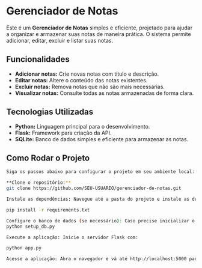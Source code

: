 # Gerenciador de Notas

Este é um **Gerenciador de Notas** simples e eficiente, projetado para ajudar a organizar e armazenar suas notas de maneira prática. O sistema permite adicionar, editar, excluir e listar suas notas.

## Funcionalidades

- **Adicionar notas:** Crie novas notas com título e descrição.
- **Editar notas:** Altere o conteúdo das notas existentes.
- **Excluir notas:** Remova notas que não são mais necessárias.
- **Visualizar notas:** Consulte todas as notas armazenadas de forma clara.

## Tecnologias Utilizadas

- **Python:** Linguagem principal para o desenvolvimento.
- **Flask:** Framework para criação da API.
- **SQLite:** Banco de dados simples e eficiente para armazenar as notas.

## Como Rodar o Projeto
```bash
Siga os passos abaixo para configurar o projeto em seu ambiente local:

**Clone o repositório:**
git clone https://github.com/SEU-USUARIO/gerenciador-de-notas.git

Instale as dependências: Navegue até a pasta do projeto e instale as dependências com:

pip install -r requirements.txt

Configure o banco de dados (se necessário): Caso precise inicializar o banco de dados, execute:
python setup_db.py

Execute a aplicação: Inicie o servidor Flask com:

python app.py

Acesse a aplicação: Abra o navegador e vá até http://localhost:5000 para começar a usar o Gerenciador de Notas.